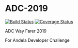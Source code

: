 # ADC-2019
[![Build Status](https://travis-ci.com/fezzopro/ADC-2019.svg?branch=bg-fixing-bugs-of-wednesday-feedback-167784789)](https://travis-ci.com/fezzopro/ADC-2019)
[![Coverage Status](https://coveralls.io/repos/github/fezzopro/ADC-2019/badge.svg?branch=ch-adding-unit-tests-167800633)](https://coveralls.io/github/fezzopro/ADC-2019?branch=dev-branch)

ADC Way Farer 2019

For Andela Developer Challenge
